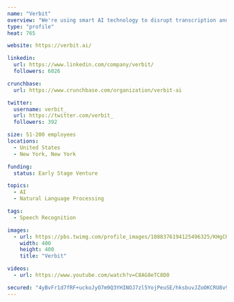 ```yaml
---
name: "Verbit"
overview: "We're using smart AI technology to disrupt transcription and captioning with automation and speed."
type: "profile"
heat: 765

website: https://verbit.ai/

linkedin:
  url: https://www.linkedin.com/company/verbit/
  followers: 6026

crunchbase:
  url: https://www.crunchbase.com/organization/verbit-ai

twitter:
  username: verbit_
  url: https://twitter.com/verbit_
  followers: 392

size: 51-200 employees
locations:
  - United States
  - New York, New York

funding:
  status: Early Stage Venture

topics:
  - AI
  - Natural Language Processing

tags:
  - Speech Recognition

images:
  - url: https://pbs.twimg.com/profile_images/1088376194125496325/KHgCHYZ5_400x400.jpg
    width: 400
    height: 400
    title: "Verbit"

videos:
  - url: https://www.youtube.com/watch?v=C8AG8eTC8D0

secured: "4yBvFr1d7fRF+uckoJyO7m9Q3YHINOJ7zl5YojPeuSE/hksbuvJZoOKCRU8v9Bl4WmQZYrYcS6TKGTcGOPmD8BWpLlOKZcymY6Ss+DncxW4CWEjzGH/sjof4XLzHYTBqrD8/p+qFc+npzYtzOeGpabEQ08E9W4SXpG84LZ50uN7AFCcoIzuprzbQ5eQUNBTJL1pEhx9ThhmJfM+sd/uGqnI+GW2hakSNgPyx8AGk5WMEWj0gZIvTWQf5pco+NnoJgOhHbM+QjiFG9WI+btC/tQGZpKRUe6vgi7u4XyQ6c1IW1OsFhPNQWtin94yOHxNM;H6RvJTkYg9yTLI7d89+9wQ=="
---
```


